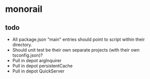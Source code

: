 # monorail

## todo

- All package.json "main" entries should point to script within their directory.
- Should unit test be their own separate projects (with their own tsconfig.json)?
- Pull in depot argInquirer
- Pull in depot persistentCache
- Pull in depot QuickServer
